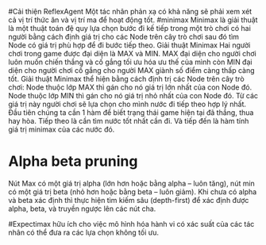 #Cải thiện ReflexAgent
Một tác nhân phản xạ có khả năng sẽ phải xem xét cả vị trí thức ăn và vị trí ma để hoạt động tốt.
#minimax
Minimax là giải thuật là một thuật toán đệ quy lựa chọn bước đi kế tiếp trong một trò chơi có hai người bằng cách định giá trị cho các Node trên cây trò chơi sau đó tìm Node có giá trị phù hợp để đi bước tiếp theo.
Giải thuật Minimax Hai người chơi trong game được đại diện là MAX và MIN. MAX đại diện cho người chơi luôn muốn chiến thắng và cố gắng tối ưu hóa ưu thế của mình còn MIN đại diện cho người chơi cố gắng cho người MAX giành số điểm càng thấp càng tốt. Giải thuật Minimax thể hiện bằng cách định trị các Node trên cây trò chơi: Node thuộc lớp MAX thì gán cho nó giá trị lớn nhất của con Node đó. Node thuộc lớp MIN thì gán cho nó giá trị nhỏ nhất của con Node đó. Từ các giá trị này người chơi sẽ lựa chọn cho mình nước đi tiếp theo hợp lý nhất.
Đầu tiên chúng ta cần 1 hàm để biết trạng thái game hiện tại đã thắng, thua hay hòa. 
Tiếp theo là cần tìm nước tốt nhất cần đi.
Và tiếp đến là hàm tính giá trị minimax của các nước đó.
# Alpha beta pruning
Nút Max có một giá trị alpha (lớn hơn hoặc bằng alpha – luôn tăng), nút min có một giá trị beta (nhỏ hơn hoặc bằng beta – luôn giảm). Khi chưa có alpha và beta xác định thì thực hiện tìm kiếm sâu (depth-first) để xác định được alpha, beta, và truyền ngược lên các nút cha.

#Expectimax	
 hữu ích cho việc mô hình hóa hành vi có xác suất của các tác nhân có thể đưa ra các lựa chọn không tối ưu.
